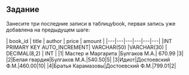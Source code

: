 ## Задание

Занесите три последние записи в таблицуbook,  первая запись уже добавлена на предыдущем шаге:

| book_id | title | author | price | amount |
|---|---|---|---|---|---|
|INT PRIMARY KEY AUTO_INCREMENT| VARCHAR(50) |VARCHAR(30) | DECIMAL(8,2) | INT |
|1| Мастер и Маргарита |Булгаков М.А.| 670.99 |3| 
|2|Белая гвардия|Булгаков М.А.|540.50|5|
|3|Идиот|Достоевский Ф.М.|460.00|10|
|4|Братья Карамазовы|Достоевский Ф.М.|799.01|2|
